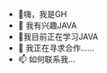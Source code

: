 - 👋嗨，我是GH
- 👀 我有兴趣JAVA
- 🌱我目前正在学习JAVA
- 💞️ 我正在寻求合作......
- 📫 如何联系我...

<!---
1229409520/1229409520 是一个 ✨ 特殊 ✨ 存储库，因为它的“README.md”（此文件）出现在您的 GitHub 个人资料上。
您可以单击预览链接来查看您的更改。
--->

